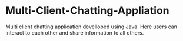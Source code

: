 # Multi-Client-Chatting-Appliation
Multi client chatting application develloped using Java. Here users can interact to each other and share information to all others. 
